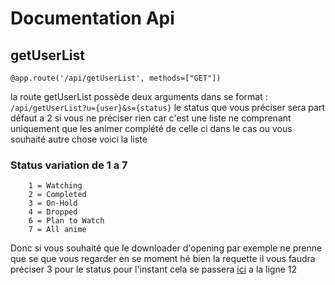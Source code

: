 # Documentation Api


## getUserList
    @app.route('/api/getUserList', methods=["GET"])

la route getUserList possède deux arguments dans se format : ``/api/getUserList?u={user}&s={status}`` le status que vous préciser sera part défaut a 2 si vous ne préciser rien car c'est une liste ne comprenant uniquement que les animer complété de celle ci dans le cas ou vous souhaité autre chose voici la liste

### Status variation de 1 a 7
        1 = Watching
        2 = Completed
        3 = On-Hold
        4 = Dropped
        6 = Plan to Watch
        7 = All anime

Donc si vous souhaité que le downloader d'opening par exemple ne prenne que se que vous regarder en se moment hé bien la requette il vous faudra préciser 3 pour le status pour l'instant cela se passera [ici](../opening_downloader/api_client.py) a la ligne 12